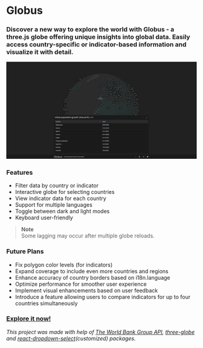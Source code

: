 # Globus

### Discover a new way to explore the world with Globus - a three.js globe offering unique insights into global data. Easily access country-specific or indicator-based information and visualize it with detail.
![](https://github.com/iaruso/globus/blob/main/public/github-cover.png)

### Features
- Filter data by country or indicator
- Interactive globe for selecting countries
- View indicator data for each country
- Support for multiple languages
- Toggle between dark and light modes
- Keyboard user-friendly

> __Note__        
> Some lagging may occur after multiple globe reloads.

### Future Plans
- Fix polygon color levels (for indicators)
- Expand coverage to include even more countries and regions 
- Enhance accuracy of country borders based on i18n.language
- Optimize performance for smoother user experience
- Implement visual enhancements based on user feedback
- Introduce a feature allowing users to compare indicators for up to four countries simultaneously

### [Explore it now!](https://globus-three-js.vercel.app/)

*This project was made with help of [The World Bank Group API](https://datahelpdesk.worldbank.org/knowledgebase/articles/1886674-new-features-and-enhancements-in-the-v2-api), [three-globe](https://github.com/vasturiano/three-globe) and [react-dropdown-select](https://www.npmjs.com/package/react-dropdown-select)(customized) packages.*
